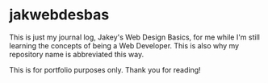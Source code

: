 # jakwebdesbas

This is just my journal log, Jakey's Web Design Basics, for me while I'm still learning the concepts of being a Web Developer. This is also why my repository name is abbreviated this way.

This is for portfolio purposes only. Thank you for reading!
